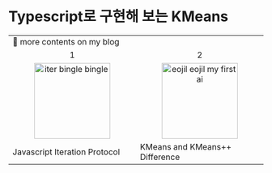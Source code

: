 # Typescript로 구현해 보는 KMeans

<table>
  <colgroup>
    <col width="50%"/>
    <col width="50%"/>
  </colgroup>
  <tbody>
    <tr>
      <td>📖 more contents on my blog </td>
    </tr>
    <tr>
      <td align="center">
        1
      </td>
      <td align="center">
        2
      </td>
    </tr>
    <tr>
      <td align="center">
        <img src="https://github.com/formegusto/kmeans-ts/assets/52296323/8e757bce-315e-4868-a2d6-3fbdd606848d" alt="iter bingle bingle" width="150px" height="150px"/>
      </td>
      <td align="center">
        <img src="https://github.com/formegusto/kmeans-ts/assets/52296323/2afee5d7-659e-435b-a711-e31624fec844" alt="eojil eojil my first ai" width="150px" height="150px"/>
      </td>
    </tr>
    <tr>
      <td>Javascript Iteration Protocol</td>
      <td>KMeans and KMeans++ Difference</td>
    </tr>
  </tbody>
</table>
